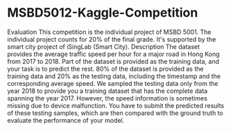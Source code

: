 # MSBD5012-Kaggle-Competition
 Evaluation This competition is the individual project of MSBD 5001. The individual project counts for 20% of the final grade. It's supported by the smart city project of iSingLab (Smart City).  Description The dataset provides the average traffic speed per hour for a major road in Hong Kong from 2017 to 2018. Part of the dataset is provided as the training data, and your task is to predict the rest. 80% of the dataset is provided as the training data and 20% as the testing data, including the timestamp and the corresponding average speed. We sampled the testing data only from the year 2018 to provide you a training dataset that has the complete data spanning the year 2017. However, the speed information is sometimes missing due to device malfunction.  You have to submit the predicted results of these testing samples, which are then compared with the ground truth to evaluate the performance of your model.
